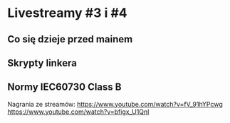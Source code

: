 # Livestreamy #3 i #4
## Co się dzieje przed mainem
## Skrypty linkera
## Normy IEC60730 Class B

Nagrania ze streamów:
https://www.youtube.com/watch?v=fV_91hYPcwg
https://www.youtube.com/watch?v=bfigx_U1QnI
